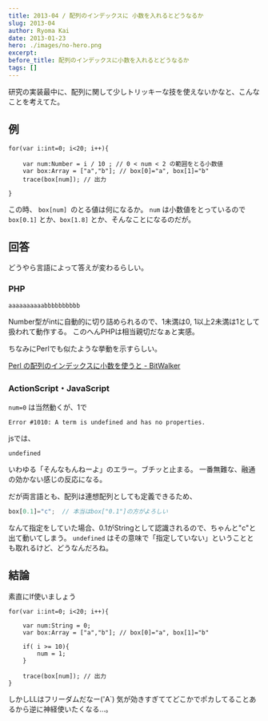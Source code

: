 ```yaml
---
title: 2013-04 / 配列のインデックスに 小数を入れるとどうなるか
slug: 2013-04
author: Ryoma Kai
date: 2013-01-23
hero: ./images/no-hero.png
excerpt: 
before_title: 配列のインデックスに小数を入れるとどうなるか
tags: []
---
```


研究の実装最中に、配列に関して少しトリッキーな技を使えないかなと、こんなことを考えてた。

## 例

```as3
for(var i:int=0; i<20; i++){

    var num:Number = i / 10 ; // 0 < num < 2 の範囲をとる小数値
    var box:Array = ["a","b"]; // box[0]="a", box[1]="b"
    trace(box[num]); // 出力

}
```

この時、 `box[num] `のとる値は何になるか。
`num` は小数値をとっているので `box[0.1]` とか、`box[1.8]` とか、そんなことになるのだが。

## 回答

どうやら言語によって答えが変わるらしい。

### PHP

```
aaaaaaaaaabbbbbbbbbb
```

Number型がintに自動的に切り詰められるので、1未満は0, 1以上2未満は1として扱われて動作する。
このへんPHPは相当親切だなぁと実感。

ちなみにPerlでも似たような挙動を示すらしい。

[Perl の配列のインデックスに小数を使うと - BitWalker](http://bitwalker.dtiblog.com/blog-entry-112.html)

### ActionScript・JavaScript

`num=0` は当然動くが、1で

```
Error #1010: A term is undefined and has no properties.
```

jsでは、

```
undefined
```

いわゆる「そんなもんねーよ」のエラー。ブチッと止まる。
一番無難な、融通の効かない感じの反応になる。


だが両言語とも、配列は連想配列としても定義できるため、

```js
box[0.1]="c";  // 本当はbox["0.1"]の方がよろしい
```

なんて指定をしていた場合、0.1がStringとして認識されるので、ちゃんと"c"と出て動いてしまう。
`undefined` はその意味で「指定していない」ということとも取れるけど、どうなんだろね。

## 結論

素直にIf使いましょう

```as3
for(var i:int=0; i<20; i++){
    
    var num:String = 0;
    var box:Array = ["a","b"]; // box[0]="a", box[1]="b"

    if( i >= 10){
        num = 1;
    }

    trace(box[num]); // 出力
}
```

しかしLLはフリーダムだなー('A`)
気が効きすぎててどこかでポカしてることあるから逆に神経使いたくなる…。
